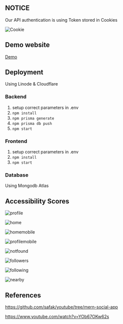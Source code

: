 
## NOTICE

Our API authentication is using Token stored in Cookies 

![Cookie](https://imgur.com/1KXle0g.png)


## Demo website

[Demo](https://socialmedia.sneaky.pw)

## Deployment

Using Linode & Cloudflare

### Backend

1. setup correct parameters in .env
1. ```npm install```
1. ```npm prisma generate```
1. ```npm prisma db push```
1. ```npm start```
   
### Frontend

1. setup correct parameters in .env
1. ```npm install```
1. ```npm start```

### Database

Using Mongodb Atlas

## Accessibility Scores

![profile](https://i.imgur.com/0XP4Vbwh.jpg)

![home](https://i.imgur.com/KhAxc5x.png)

![homemobile](https://i.imgur.com/7bXWn16.png)

![profilemobile](https://i.imgur.com/lo4oCCG.png)

![notfound](https://i.imgur.com/iRRqfXq.png)

![followers](https://i.imgur.com/wOWyRABh.jpg)

![following](https://i.imgur.com/6vPrjcJh.jpg)

![nearby](https://i.imgur.com/QWrhZGJh.jpg)

## References

https://github.com/safak/youtube/tree/mern-social-app

https://www.youtube.com/watch?v=YOb67OKw62s

